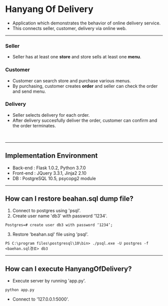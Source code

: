 # Hanyang Of Delivery

- Application which demonstrates the behavior of online delivery service.
- This connects seller, customer, delivery via online web.

***

### Seller
- Seller has at least one **store** and store sells at least one **menu**.
### Customer
- Customer can search store and purchase various menus.
- By purchasing, customer creates **order** and seller can check the order and send menu.
### Delivery
- Seller selects delivery for each order.
- After delivery succesfully deliver the order, customer can confirm and the order terminates.
<br>

***

## Implementation Environment
- Back-end : Flask 1.0.2, Python 3.7.0
- Front-end : JQuery 3.3.1, Jinja2 2.10
- DB : PostgreSQL 10.5, psycopg2 module

***

## How can I restore beahan.sql dump file?
1. Connect to postgres using 'psql'.
2. Create user name 'db3' with password '1234'.
```
Postgres=# create user db3 with password ‘1234’;
```
3. Restore 'beahan.sql' file using 'psql'.
```
PS C:\program files\postgresql\10\bin> ./psql.exe -U postgres -f <baehan.sql경로> db3
```

***

## How can I execute HanyangOfDelivery?
- Execute server by running 'app.py'.
```
python app.py
```
- Connect to '127.0.0.1:5000'.
